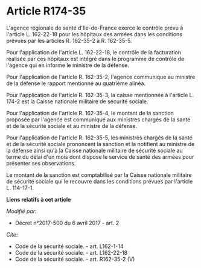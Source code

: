 # Article R174-35

L'agence régionale de santé d'Ile-de-France exerce le contrôle prévu à l'article L. 162-22-18 pour les hôpitaux des armées
dans les conditions prévues par les articles R. 162-35-2 à R. 162-35-5. 

Pour l'application de l'article L. 162-22-18, le contrôle de la facturation réalisée par ces hôpitaux est intégré dans le
programme de contrôle de l'agence qui en informe le ministre de la défense. 

Pour l'application de l'article R. 162-35-2, l'agence communique au ministre de la défense le rapport mentionné au quatrième
alinéa. 

Pour l'application de l'article R. 162-35-3, la caisse mentionnée à l'article L. 174-2 est la Caisse nationale militaire de
sécurité sociale. 

Pour l'application de l'article R. 162-35-4, le montant de la sanction proposée par l'agence est communiqué aux ministres
chargés de la santé et de la sécurité sociale et au ministre de la défense. 

Pour l'application de l'article R. 162-35-5, les ministres chargés de la santé et de la sécurité sociale prononcent la
sanction et la notifient au ministre de la défense ainsi qu'à la Caisse nationale militaire de sécurité sociale au terme du
délai d'un mois dont dispose le service de santé des armées pour présenter ses observations. 

Le montant de la sanction est comptabilisé par la Caisse nationale militaire de sécurité sociale qui le recouvre dans les
conditions prévues par l'article L. 114-17-1.

**Liens relatifs à cet article**

_Modifié par_:

  - Décret n°2017-500 du 6 avril 2017 - art. 2

_Cite_:

  - Code de la sécurité sociale. - art. L162-1-14
  - Code de la sécurité sociale. - art. L162-22-18
  - Code de la sécurité sociale. - art. R162-35-2 (V)
